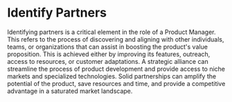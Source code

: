 # Identify Partners

Identifying partners is a critical element in the role of a Product Manager. This refers to the process of discovering and aligning with other individuals, teams, or organizations that can assist in boosting the product's value proposition. This is achieved either by improving its features, outreach, access to resources, or customer adaptations. A strategic alliance can streamline the process of product development and provide access to niche markets and specialized technologies. Solid partnerships can amplify the potential of the product, save resources and time, and provide a competitive advantage in a saturated market landscape.